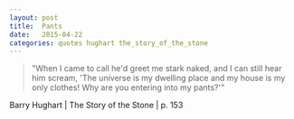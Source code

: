 ```yaml
---
layout: post
title:  Pants
date:   2015-04-22
categories: quotes hughart the_story_of_the_stone
---
```


>"When I came to call he'd greet me stark naked, and I can still hear him scream, 'The universe is my dwelling place and my house is my only clothes! Why are you entering into my pants?'"

Barry Hughart | The Story of the Stone | p. 153


[jekyll-gh]: https://github.com/mojombo/jekyll
[jekyll]:    http://jekyllrb.com

